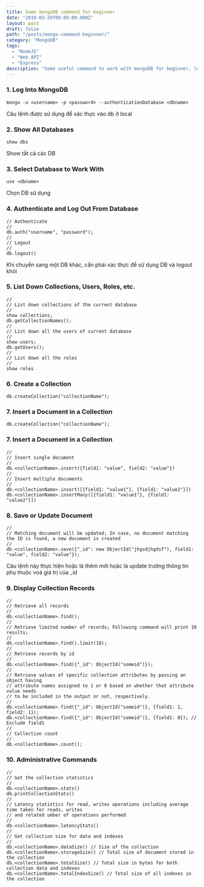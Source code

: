 ```yaml
---
title: Some mongoDB command for beginner
date: "2019-03-29T00:00:00.000Z"
layout: post
draft: false
path: "/posts/mongo-command-beginner/"
category: "MongoDB"
tags:
  - "NodeJS"
  - "Web API"
  - "Express"
description: "Some useful command to work with mongoDB for beginner, let's get started"
---
```


### 1. Log Into MongoDB
```
mongo -u <username> -p <password> --authenticationDatabase <dbname>
```
Câu lệnh được sử dụng để xác thực vào db ở local
### 2. Show All Databases
```
show dbs
```
Show tất cả các DB
### 3. Select Database to Work With
```
use <dbname>
```
Chọn DB sử dụng
### 4. Authenticate and Log Out From Database
```
// Authenticate
//
db.auth("username", "password");
//
// Logout
//
db.logout()
```
Khi chuyển sang một DB khác, cẩn phải xác thực để sử dụng DB và logout khỏi 

### 5. List Down Collections, Users, Roles, etc.
```
//
// List down collections of the current database
//
show collections;
db.getCollectionNames();
//
// List down all the users of current database
//
show users;
db.getUsers();
//
// List down all the roles
//
show roles
```
### 6. Create a Collection
```
db.createCollection("collectionName");
```
### 7. Insert a Document in a Collection
```
db.createCollection("collectionName");
```

### 7. Insert a Document in a Collection
```
//
// Insert single document
//
db.<collectionName>.insert({field1: "value", field2: "value"})
//
// Insert multiple documents
//
db.<collectionName>.insert([{field1: "value1"}, {field1: "value2"}])
db.<collectionName>.insertMany([{field1: "value1"}, {field1: "value2"}])
```

### 8. Save or Update Document
```
//
// Matching document will be updated; In case, no document matching the ID is found, a new document is created
//
db.<collectionName>.save({"_id": new ObjectId("jhgsdjhgdsf"), field1: "value", field2: "value"});
```
Câu lệnh này thực hiện hoặc là thêm mới họăc là update trường thông tin phụ thuộc voà giá trị của _id

### 9. Display Collection Records
```
//
// Retrieve all records
//
db.<collectionName>.find();
//
// Retrieve limited number of records; Following command will print 10 results;
//
db.<collectionName>.find().limit(10);
//
// Retrieve records by id
//
db.<collectionName>.find({"_id": ObjectId("someid")});
//
// Retrieve values of specific collection attributes by passing an object having 
// attribute names assigned to 1 or 0 based on whether that attribute value needs 
// to be included in the output or not, respectively.
//
db.<collectionName>.find({"_id": ObjectId("someid")}, {field1: 1, field2: 1});
db.<collectionName>.find({"_id": ObjectId("someid")}, {field1: 0}); // Exclude field1
//
// Collection count
//
db.<collectionName>.count();
```
### 10. Administrative Commands
```
//
// Get the collection statistics 
//
db.<collectionName>.stats()
db.printCollectionStats()
//
// Latency statistics for read, writes operations including average time taken for reads, writes
// and related umber of operations performed
//
db.<collectionName>.latencyStats()
//
// Get collection size for data and indexes
//
db.<collectionName>.dataSize() // Size of the collection
db.<collectionName>.storageSize() // Total size of document stored in the collection
db.<collectionName>.totalSize() // Total size in bytes for both collection data and indexes
db.<collectionName>.totalIndexSize() // Total size of all indexes in the collection
```
